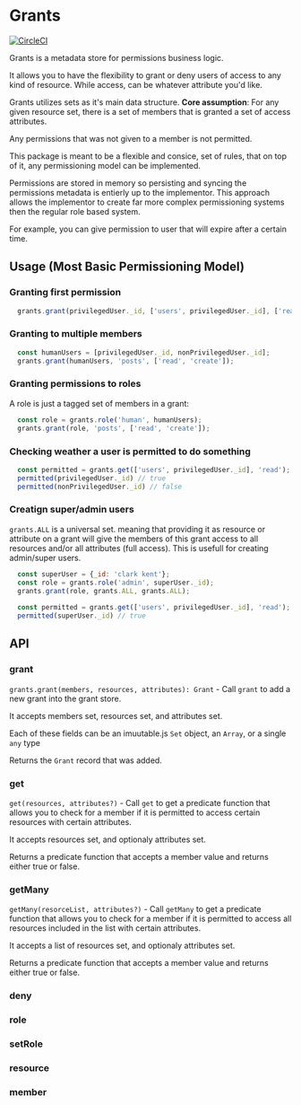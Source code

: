 # Grants

[![CircleCI](https://circleci.com/gh/davidyaha/grants.svg?style=svg)](https://circleci.com/gh/davidyaha/grants)

Grants is a metadata store for permissions business logic.

It allows you to have the flexibility to grant or deny users of access to any kind of resource.
While access, can be whatever attribute you'd like.

Grants utilizes sets as it's main data structure. **Core assumption**: For any given resource set, there is a set of members that is granted a set of access attributes.

Any permissions that was not given to a member is not permitted.

This package is meant to be a flexible and consice, set of rules, that on top of it, any permissioning model can be implemented.

Permissions are stored in memory so persisting and syncing the permissions metadata is entierly up to the implementor.
This approach allows the implementor to create far more complex permissioning systems then the regular role based system.

For example, you can give permission to user that will expire after a certain time.

## Usage (Most Basic Permissioning Model)

### Granting first permission
```javascript
  grants.grant(privilegedUser._id, ['users', privilegedUser._id], ['read', 'update', 'delete']);
```
### Granting to multiple members
```javascript
  const humanUsers = [privilegedUser._id, nonPrivilegedUser._id];
  grants.grant(humanUsers, 'posts', ['read', 'create']);
```

### Granting permissions to roles
A role is just a tagged set of members in a grant:

```javascript
  const role = grants.role('human', humanUsers);
  grants.grant(role, 'posts', ['read', 'create']);
```

### Checking weather a user is permitted to do something
```javascript
  const permitted = grants.get(['users', privilegedUser._id], 'read');
  permitted(privilegedUser._id) // true
  permitted(nonPrivilegedUser._id) // false
```

### Creatign super/admin users
`grants.ALL` is a universal set. meaning that providing it as resource or attribute on a grant will give the members of this grant access to all resources and/or all attributes (full access). This is usefull for creating admin/super users. 
```javascript
  const superUser = {_id: 'clark kent'};
  const role = grants.role('admin', superUser._id);
  grants.grant(role, grants.ALL, grants.ALL);
  
  const permitted = grants.get(['users', privilegedUser._id], 'read');
  permitted(superUser._id) // true
```

## API

### grant

`grants.grant(members, resources, attributes): Grant` - Call `grant` to add a new grant into the grant store. 

It accepts members set, resources set, and attributes set.

Each of these fields can be an imuutable.js `Set` object, an `Array`, or a single `any` type 

Returns the `Grant` record that was added.

### get

`get(resources, attributes?)` - Call `get` to get a predicate function that allows you to check for a member if it is permitted to access certain resources with certain attributes.

It accepts resources set, and optionaly attributes set.

Returns a predicate function that accepts a member value and returns either true or false.

### getMany

`getMany(resorceList, attributes?)` - Call `getMany` to get a predicate function that allows you to check for a member if it is permitted to access all resources included in the list with certain attributes.

It accepts a list of resources set, and optionaly attributes set.

Returns a predicate function that accepts a member value and returns either true or false.

### deny
### role
### setRole
### resource
### member
